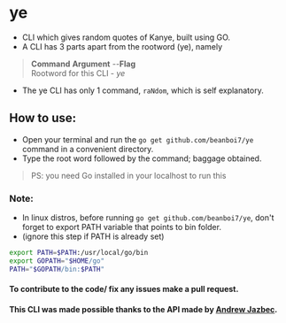 # ye
<ul>
<li>CLI which gives random quotes of Kanye, built using GO.

<li>A CLI has 3 parts apart from the rootword (ye), namely
</ul>

> **Command**
> **Argument** 
> --**Flag** <br>
> Rootword for this CLI - _ye_
- The ye CLI has only 1 command, ```raNdom```, which is self explanatory.

## How to use:
- Open your terminal and run the ```go get github.com/beanboi7/ye``` command in a convenient directory.
- Type the root word followed by the command; baggage obtained.

> PS: you need Go installed in your localhost to run this

### Note:

- In linux distros, before running ```go get github.com/beanboi7/ye```, don't forget to export PATH variable that points to bin folder.
- (ignore this step if PATH is already set)

```bash
export PATH=$PATH:/usr/local/go/bin
export GOPATH="$HOME/go"
PATH="$GOPATH/bin:$PATH"
```

#### To contribute to the code/ fix any issues make a pull request.

#### This CLI was made possible thanks to the API made by [Andrew Jazbec](https://github.com/ajzbc/kanye.rest).

